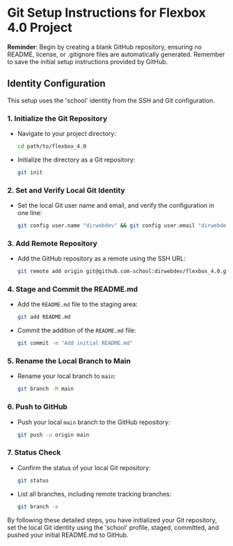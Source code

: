 
# Git Setup Instructions for Flexbox 4.0 Project

**Reminder**: Begin by creating a blank GitHub repository, ensuring no README, license, or .gitignore files are automatically generated. Remember to save the initial setup instructions provided by GitHub.

## Identity Configuration

This setup uses the 'school' identity from the SSH and Git configuration.

### 1. Initialize the Git Repository

- Navigate to your project directory:
  ```bash
  cd path/to/flexbox_4.0
  ```

- Initialize the directory as a Git repository:
  ```bash
  git init
  ```

### 2. Set and Verify Local Git Identity

- Set the local Git user name and email, and verify the configuration in one line:
  ```bash
  git config user.name "dirwebdev" && git config user.email "dirwebdev@gmail.com" && git config user.name && git config user.email
  ```

### 3. Add Remote Repository

- Add the GitHub repository as a remote using the SSH URL:
  ```bash
  git remote add origin git@github.com-school:dirwebdev/flexbox_4.0.git
  ```

### 4. Stage and Commit the README.md

- Add the `README.md` file to the staging area:
  ```bash
  git add README.md
  ```

- Commit the addition of the `README.md` file:
  ```bash
  git commit -m "Add initial README.md"
  ```

### 5. Rename the Local Branch to Main

- Rename your local branch to `main`:
  ```bash
  git branch -M main
  ```

### 6. Push to GitHub

- Push your local `main` branch to the GitHub repository:
  ```bash
  git push -u origin main
  ```

### 7. Status Check

- Confirm the status of your local Git repository:
  ```bash
  git status
  ```

- List all branches, including remote tracking branches:
  ```bash
  git branch -a
  ```

By following these detailed steps, you have initialized your Git repository, set the local Git identity using the 'school' profile, staged, committed, and pushed your initial README.md to GitHub.

